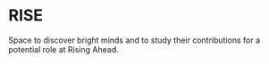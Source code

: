 # RISE
Space to discover bright minds and to study their contributions for a potential role at Rising Ahead.
